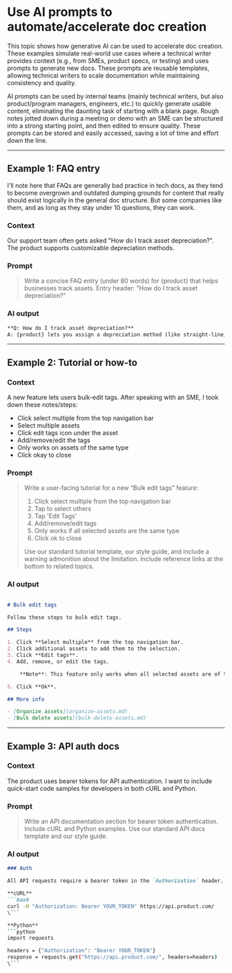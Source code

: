 # Use AI prompts to automate/accelerate doc creation

This topic shows how generative AI can be used to accelerate doc creation. These examples simulate real-world use cases where a technical writer provides context (e.g., from SMEs, product specs, or testing) and uses prompts to generate new docs. These prompts are reusable templates, allowing technical writers to scale documentation while maintaining consistency and quality.

AI prompts can be used by internal teams (mainly technical writers, but also product/program managers, engineers, etc.) to quickly generate usable content, eliminating the daunting task of starting with a blank page. Rough notes jotted down during a meeting or demo with an SME can be structured into a strong starting point, and then edited to ensure quality. These prompts can be stored and easily accessed, saving a lot of time and effort down the line.

---

## Example 1: FAQ entry

I'll note here that FAQs are generally bad practice in tech docs, as they tend to become overgrown and outdated dumping grounds for content that really should exist logically in the general doc structure. But some companies like them, and as long as they stay under 10 questions, they can work.

### Context

Our support team often gets asked "How do I track asset depreciation?". The product supports customizable depreciation methods.

### Prompt

> Write a concise FAQ entry (under 80 words) for {product} that helps businesses track assets. Entry header: "How do I track asset depreciation?"

### AI output

```markdown
**Q: How do I track asset depreciation?**
A: {product} lets you assign a depreciation method (like straight-line, declining balance method, or MACRS) to each asset type. The system automatically calculates depreciation over time and includes it in your reports.
```

---

## Example 2: Tutorial or how-to

### Context

A new feature lets users bulk-edit tags. After speaking with an SME, I took down these notes/steps:

- Click select multiple from the top navigation bar
- Select multiple assets
- Click edit tags icon under the asset
- Add/remove/edit the tags
- Only works on assets of the same type
- Click okay to close

### Prompt

> Write a user-facing tutorial for a new “Bulk edit tags” feature:
>
> 1. Click select multiple from the top navigation bar
> 2. Tap to select others
> 3. Tap 'Edit Tags'
> 4. Add/remove/edit tags
> 5. Only works if all selected assets are the same type
> 6. Click ok to close
>
> Use our standard tutorial template, our style guide, and include a warning admonition about the limitation. Include reference links at the bottom to related topics.

### AI output

```markdown

# Bulk edit tags

Follow these steps to bulk edit tags.

## Steps

1. Click **Select multiple** from the top navigation bar.
2. Click additional assets to add them to the selection.
3. Click **Edit tags**.
4. Add, remove, or edit the tags.

    **Note**: This feature only works when all selected assets are of the same type.

5. Click **Ok**.

## More info

- [Organize assets](organize-assets.md)
- [Bulk delete assets](bulk-delete-assets.md)
```

---

## Example 3: API auth docs

### Context

The product uses bearer tokens for API authentication. I want to include quick-start code samples for developers in both cURL and Python.

### Prompt

> Write an API documentation section for bearer token authentication. Include cURL and Python examples. Use our standard API docs template and our style guide.

### AI output

```markdown
### Auth

All API requests require a bearer token in the `Authorization` header.

**cURL**
```bash
curl -H "Authorization: Bearer YOUR_TOKEN" https://api.product.com/
\```

**Python**
```python
import requests

headers = {"Authorization": "Bearer YOUR_TOKEN"}
response = requests.get("https://api.product.com/", headers=headers)
\```
```
